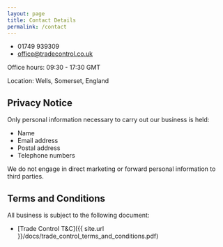```yaml
---
layout: page
title: Contact Details
permalink: /contact
---
```


- 01749 939309 
- office@tradecontrol.co.uk

Office hours: 09:30 - 17:30 GMT

Location: Wells, Somerset, England

## Privacy Notice

Only personal information necessary to carry out our business is held:

- Name
- Email address
- Postal address
- Telephone numbers

We do not engage in direct marketing or forward personal information to third parties.


## Terms and Conditions

All business is subject to the following document:

- [Trade Control T&C]({{ site.url }}/docs/trade_control_terms_and_conditions.pdf)

